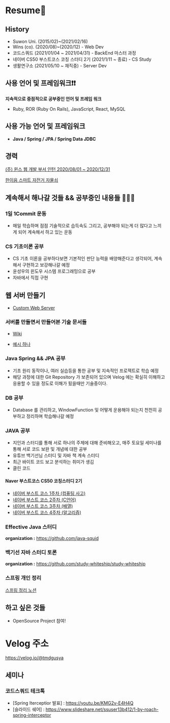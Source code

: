 # Resume👋

## History

* Suwon Uni. (2015/02)~(2021/02/16)
* Wins (co). (2020/08)~(2020/12) - Web Dev
* 코드스쿼드 (2021/01/04 ~ 2021/04/31) - BackEnd 마스터 과정 
* 네이버 CS50 부스트코스 코칭 스터디 2기 (2021/1/11 ~ 종료) - CS Study
* 생활연구소 (2021/05/10 ~ 재직중) - Server Dev

## 사용 언어 및 프레임워크❗️❗️

**지속적으로 중점적으로 공부중인 언어 및 프레임 워크**

- Ruby, ROR (Ruby On Rails), JavaScript, React, MySQL

## 사용 가능 언어 및 프레임워크

- **Java / Spring / JPA / Spring Data JDBC**

## 경력

[(주) 윈스 웹 개발 부서 인턴 2020/08/01 ~ 2020/12/31](https://github.com/tmdgusya/Resume/tree/main/%EC%9C%88%EC%8A%A4)

[한이음 스마트 자전거 자물쇠](https://github.com/tmdgusya/Resume/tree/main/%EC%A1%B8%EC%97%85%ED%94%84%EB%A1%9C%EC%A0%9D%ED%8A%B8)

## 계속해서 해나갈 것들 && 공부중인 내용들 🧘🏻‍♂️

### 1일 1Commit 운동

* 매일 학습하며 점점 기술적으로 습득속도 그리고, 공부해야 되는게 더 많다고 느끼게 되어 계속해서 하고 있는 운동

### CS 기초이론 공부

* CS 기초 이론을 공부하다보면 기본적인 판단 능력을 배양해준다고 생각되어, 계속해서 구현하고 보강해나갈 예정
* 윤성우의 윈도우 시스템 프로그래밍으로 공부 
* 자바에서 직접 구현

## 웹 서버 만들기

* [Custom Web Server](https://github.com/tmdgusya/roach-web-server)

### 서버를 만들면서 만들어본 기술 문서들

* [Wiki](https://github.com/tmdgusya/roach-web-server/wiki)

* [예시 하나](https://github.com/tmdgusya/roach-web-server/wiki/HttpRequest-%EB%A5%BC-%EB%8B%A8%EC%9D%BC-%EC%B1%85%EC%9E%84-%EC%9B%90%EC%B9%99%EC%9C%BC%EB%A1%9C%EC%84%9C-%EB%B6%84%EB%A6%AC%ED%95%B4%EB%82%B4%EB%A9%B4%EC%84%9C-%EB%B0%B0%EC%9A%B4%EC%A0%90.)

### Java Spring && JPA 공부

* 기초 원리 동작이나, 여러 실습등을 통한 공부 및 지속적인 프로젝트로 학습 예정
* 해당 과정에 대한 Git Repository 가 보존되어 있으며 Velog 에는 확실히 이해하고 응용할 수 있을 정도로 이해가 됬을때만 기술중이다.

### DB 공부

* Database 를 관리하고, WindowFunction 및 어떻게 운용해야 되는지 천천히 공부하고 정리하며 학습해나갈 예정

### JAVA 공부

* 지인과 스터디를 통해 서로 하나의 주제에 대해 준비해오고, 매주 토요일 세미나를 통해 서로 코드 보완 및 개념에 대한 공부
* 유튜브 백기선님 스터디 및 자바 책 계속 스터디
* 최근 바이트 코드 보고 분석하는 취미가 생김
* 클린 코드 

#### Naver 부스트코스 CS50 코칭스터디 2기 
- [네이버 부스트 코스 1주차 (컴퓨팅 사고)](https://velog.io/@tmdgusya/%EB%84%A4%EC%9D%B4%EB%B2%84-CS-50-%EC%B2%AB%EC%A3%BC-1%EC%9D%BC%EC%B0%A8-%ED%9A%8C%EA%B3%A0)
- [네이버 부스트 코스 2주차 (C언어)](https://github.com/tmdgusya/TIL/blob/main/CLanguage/mission2/Question.c)
- [네이버 부스트 코스 3주차 (배열)](https://github.com/tmdgusya/TIL/blob/main/CLanguage/mission3/Queue.c)
- [네이버 부스트 코스 4주차 (알고리즘)](https://github.com/tmdgusya/TIL/blob/main/CLanguage/mission4/anagram.c)

### Effective Java 스터디

**organization :** https://github.com/java-squid

### 백기선 자바 스터디 토론

**organization :** https://github.com/study-whiteship/study-whiteship

### 스프링 개인 정리

[스프링 정리 노션](https://www.notion.so/Spring-937603b90d88413e8852129c14868989)

## 하고 싶은 것들

* OpenSource Project 참여!

# Velog 주소

<https://velog.io/@tmdgusya>

## 세미나

### 코드스쿼드 테크톡
- [Spring Iterceptior 발표] : https://youtu.be/KMG2v-E4H4Q
- [슬라이드 쉐어] : https://www.slideshare.net/ssuser13b412/1-by-roach-spring-interceptor

<!--
**tmdgusya/tmdgusya** is a ✨ _special_ ✨ repository because its `README.md` (this file) appears on your GitHub profile.
